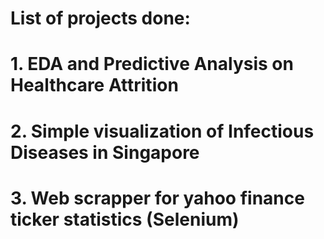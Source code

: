 # List of projects done:
# 1. EDA and Predictive Analysis on Healthcare Attrition
# 2. Simple visualization of Infectious Diseases in Singapore
# 3. Web scrapper for yahoo finance ticker statistics (Selenium)
